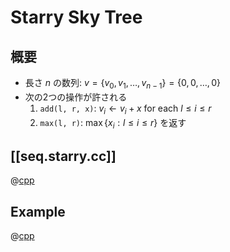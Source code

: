 # Starry Sky Tree

## 概要

- 長さ $n$ の数列: $v = \{ v_0, v_1, \ldots, v_{n-1} \} = \{0,0,\ldots,0\}$
- 次の2つの操作が許される
    1.  `add(l, r, x)`: $v_i \leftarrow v_i + x$ for each $l \leq i \leq r$
    1.  `max(l, r)`: $\max \{ x_i : l \leq i \leq r \}$ を返す

## [[seq.starry.cc]]

@[cpp](seq.starry.cc)

## Example

@[cpp](seq.starry.ex.cc)

